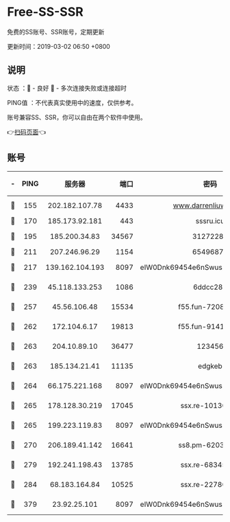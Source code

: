 # Free-SS-SSR

免费的SS账号、SSR账号，定期更新

更新时间：2019-03-02 06:50 +0800

## 说明

状态     ：🙂 - 良好 🙁 - 多次连接失败或连接超时

PING值   ：不代表真实使用中的速度，仅供参考。

账号兼容SS、SSR，你可以自由在两个软件中使用。

👉[扫码页面](https://liesauer.github.io/free-ss-ssr.github.io/)👈

## 账号

|-|PING|服务器|端口|密码|加密方式|区域|
|:----:|:----:|:-----:|-----:|:----:|:----:|:----:|
|🙂|155|202.182.107.78|4433|www.darrenliuwei.com|aes-256-cfb|JP|
|🙂|170|185.173.92.181|443|sssru.icu|rc4-md5|RU|
|🙂|195|185.200.34.83|34567|31272288|aes-256-cfb|US|
|🙂|211|207.246.96.29|1154|65496879|chacha20|US|
|🙂|217|139.162.104.193|8097|eIW0Dnk69454e6nSwuspv9DmS201tQ0D|aes-256-cfb|JP|
|🙂|239|45.118.133.253|1086|6ddcc286|aes-256-cfb|SG|
|🙂|257|45.56.106.48|15534|f55.fun-72089775|aes-256-cfb|US|
|🙂|262|172.104.6.17|19813|f55.fun-91414761|aes-256-cfb|US|
|🙂|263|204.10.89.10|36477|123456|aes-256-cfb|US|
|🙂|263|185.134.21.41|11135|edgkeb|aes-256-cfb|GB|
|🙂|264|66.175.221.168|8097|eIW0Dnk69454e6nSwuspv9DmS201tQ0D|aes-256-cfb|US|
|🙂|265|178.128.30.219|17045|ssx.re-10130614|aes-256-cfb|SG|
|🙂|265|199.223.119.83|8097|eIW0Dnk69454e6nSwuspv9DmS201tQ0D|aes-256-cfb|US|
|🙂|270|206.189.41.142|16641|ss8.pm-62032966|aes-256-cfb|SG|
|🙂|279|192.241.198.43|13785|ssx.re-68345510|aes-256-cfb|US|
|🙂|284|68.183.164.84|10525|ssx.re-22780644|aes-256-cfb|US|
|🙂|379|23.92.25.101|8097|eIW0Dnk69454e6nSwuspv9DmS201tQ0D|aes-256-cfb|US|
